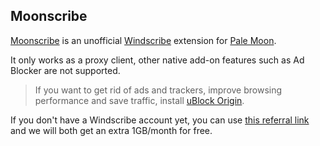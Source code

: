 ## Moonscribe

[Moonscribe](https://github.com/JustOff/moonscribe/releases) is an unofficial [Windscribe](https://windscribe.com/) extension for [Pale Moon](https://www.palemoon.org/).

It only works as a proxy client, other native add-on features such as Ad Blocker are not supported.

> If you want to get rid of ads and trackers, improve browsing performance and save traffic, install [uBlock Origin](https://github.com/gorhill/uBlock-for-firefox-legacy/releases).

If you don't have a Windscribe account yet, you can use [this referral link](https://windscribe.com/?friend=61zfi5sh) and we will both get an extra 1GB/month for free.
